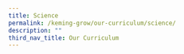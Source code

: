 ```yaml
---
title: Science
permalink: /keming-grow/our-curriculum/science/
description: ""
third_nav_title: Our Curriculum
---
```

